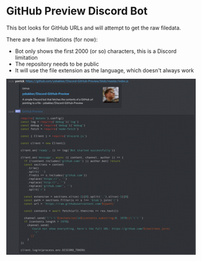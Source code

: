 # GitHub Preview Discord Bot

This bot looks for GitHub URLs and will attempt to get the raw filedata.

There are a few limitations (for now):

- Bot only shows the first 2000 (or so) characters, this is a Discord limitation
- The repository needs to be public
- It will use the file extension as the language, which doesn't always work

![](.img/example.png)
